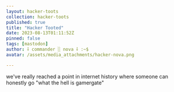 ```yaml
---
layout: hacker-toots
collection: hacker-toots
published: true
title: "Hacker Tooted"
date: 2023-08-13T01:11:52Z
pinned: false
tags: [mastodon]
author: ⸸ commander ░ nova ⸸ :~$
avatar: /assets/media_attachments/hacker-nova.png

---
```


<p>we&#39;ve really reached a point in internet history where someone can honestly go &quot;what the hell is gamergate&quot;</p>


